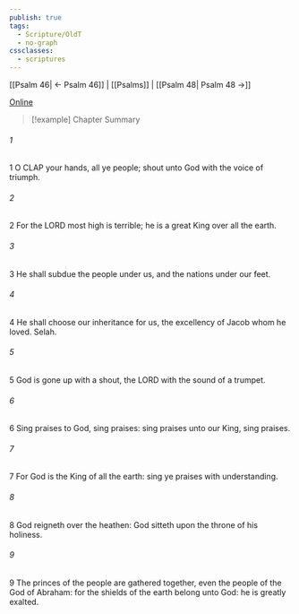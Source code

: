```yaml
---
publish: true
tags:
  - Scripture/OldT
  - no-graph
cssclasses:
  - scriptures
---
```

[[Psalm 46| ← Psalm 46]] | [[Psalms]] | [[Psalm 48| Psalm 48 →]]

[Online](https://churchofjesuschrist.org/study/scriptures/ot/ps/47?lang=eng)

>[!example] Chapter Summary
>
###### 1
1 O CLAP your hands, all ye people; shout unto God with the voice of triumph.
###### 2
2 For the LORD most high is terrible; he is a great King over all the earth.
###### 3
3 He shall subdue the people under us, and the nations under our feet.
###### 4
4 He shall choose our inheritance for us, the excellency of Jacob whom he loved.  Selah.
###### 5
5 God is gone up with a shout, the LORD with the sound of a trumpet.
###### 6
6 Sing praises to God, sing praises: sing praises unto our King, sing praises.
###### 7
7 For God is the King of all the earth: sing ye praises with understanding.
###### 8
8 God reigneth over the heathen: God sitteth upon the throne of his holiness.
###### 9
9 The princes of the people are gathered together, even the people of the God of Abraham: for the shields of the earth belong unto God: he is greatly exalted.



